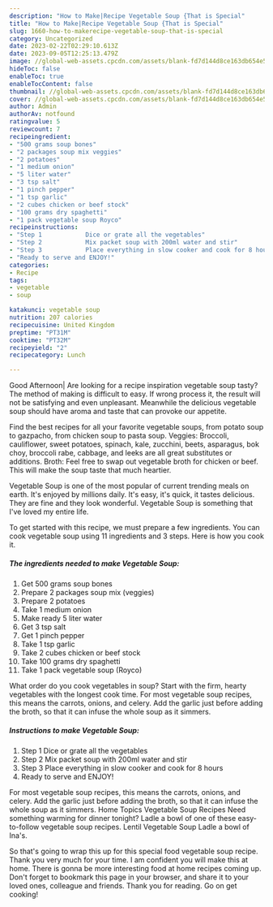 ```yaml
---
description: "How to Make|Recipe Vegetable Soup {That is Special"
title: "How to Make|Recipe Vegetable Soup {That is Special"
slug: 1660-how-to-makerecipe-vegetable-soup-that-is-special
category: Uncategorized
date: 2023-02-22T02:29:10.613Z
date: 2023-09-05T12:25:13.479Z
image: //global-web-assets.cpcdn.com/assets/blank-fd7d144d8ce163db654e5a02c40b08a2775adb7897d16e4062681dc7e1b2800f.png
hideToc: false
enableToc: true
enableTocContent: false
thumbnail: //global-web-assets.cpcdn.com/assets/blank-fd7d144d8ce163db654e5a02c40b08a2775adb7897d16e4062681dc7e1b2800f.png
cover: //global-web-assets.cpcdn.com/assets/blank-fd7d144d8ce163db654e5a02c40b08a2775adb7897d16e4062681dc7e1b2800f.png
author: Admin
authorAv: notfound
ratingvalue: 5
reviewcount: 7
recipeingredient:
- "500 grams soup bones"
- "2 packages soup mix veggies"
- "2 potatoes"
- "1 medium onion"
- "5 liter water"
- "3 tsp salt"
- "1 pinch pepper"
- "1 tsp garlic"
- "2 cubes chicken or beef stock"
- "100 grams dry spaghetti"
- "1 pack vegetable soup Royco"
recipeinstructions:
- "Step 1            Dice or grate all the vegetables"
- "Step 2            Mix packet soup with 200ml water and stir"
- "Step 3            Place everything in slow cooker and cook for 8 hours"
- "Ready to serve and ENJOY!"
categories:
- Recipe
tags:
- vegetable
- soup

katakunci: vegetable soup 
nutrition: 207 calories
recipecuisine: United Kingdom
preptime: "PT31M"
cooktime: "PT32M"
recipeyield: "2"
recipecategory: Lunch

---
```



Good Afternoon| Are looking for a recipe inspiration vegetable soup tasty? The method of making is difficult to easy. If wrong process it, the result will not be satisfying and even unpleasant. Meanwhile the delicious vegetable soup should have aroma and taste that can provoke our appetite.





Find the best recipes for all your favorite vegetable soups, from potato soup to gazpacho, from chicken soup to pasta soup. Veggies: Broccoli, cauliflower, sweet potatoes, spinach, kale, zucchini, beets, asparagus, bok choy, broccoli rabe, cabbage, and leeks are all great substitutes or additions. Broth: Feel free to swap out vegetable broth for chicken or beef. This will make the soup taste that much heartier.

Vegetable Soup is one of the most popular of current trending meals on earth. It's enjoyed by millions daily. It's easy, it's quick, it tastes delicious. They are fine and they look wonderful. Vegetable Soup is something that I've loved my entire life.


To get started with this recipe, we must prepare a few ingredients. You can cook vegetable soup using 11 ingredients and 3 steps. Here is how you cook it.

<!--inarticleads1-->

##### The ingredients needed to make Vegetable Soup:

1. Get 500 grams soup bones
1. Prepare 2 packages soup mix (veggies)
1. Prepare 2 potatoes
1. Take 1 medium onion
1. Make ready 5 liter water
1. Get 3 tsp salt
1. Get 1 pinch pepper
1. Take 1 tsp garlic
1. Take 2 cubes chicken or beef stock
1. Take 100 grams dry spaghetti
1. Take 1 pack vegetable soup (Royco)


What order do you cook vegetables in soup? Start with the firm, hearty vegetables with the longest cook time. For most vegetable soup recipes, this means the carrots, onions, and celery. Add the garlic just before adding the broth, so that it can infuse the whole soup as it simmers. 

<!--inarticleads2-->

##### Instructions to make Vegetable Soup:

1. Step 1            Dice or grate all the vegetables
1. Step 2            Mix packet soup with 200ml water and stir
1. Step 3            Place everything in slow cooker and cook for 8 hours
1. Ready to serve and ENJOY!

For most vegetable soup recipes, this means the carrots, onions, and celery. Add the garlic just before adding the broth, so that it can infuse the whole soup as it simmers. Home Topics Vegetable Soup Recipes Need something warming for dinner tonight? Ladle a bowl of one of these easy-to-follow vegetable soup recipes. Lentil Vegetable Soup Ladle a bowl of Ina&#39;s. 

So that's going to wrap this up for this special food vegetable soup recipe. Thank you very much for your time. I am confident you will make this at home. There is gonna be more interesting food at home recipes coming up. Don't forget to bookmark this page in your browser, and share it to your loved ones, colleague and friends. Thank you for reading. Go on get cooking!

